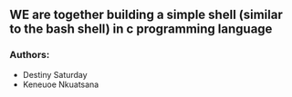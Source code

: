## WE are together building a simple shell (similar to the bash shell) in c programming language

### Authors:
- Destiny Saturday
- Keneuoe Nkuatsana